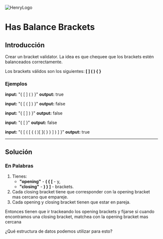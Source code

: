 ![HenryLogo](https://d31uz8lwfmyn8g.cloudfront.net/Assets/logo-henry-white-lg.png)

# Has Balance Brackets

## Introducción

Crear un bracket validator. La idea es que chequee que los brackets estén balanceados correctamente.

Los brackets válidos son los siguientes:  **[ ] ( ) { }**

### Ejemplos

**input:** "{ [ ] ( ) }"
**output:** true

**input:** "{ [ ( ] ) }"
**output:** false

**input:** "{ [ ] ) }"
**output:** false

**input:** "{ [ }"
**output:** false

**input:** "{ [ ( [ { ( )[ ]{ } } ] ) ] }"
**output:** true

---

## Solución

### En Palabras

1. Tienes:
    * **"opening"** - **( { [** - y,
    * **"closing"** - **) } ]** - brackets.
2. Cada closing bracket tiene que corresponder con la opening bracket mas cercano que empareje.
3. Cada opening y closing bracket tienen que estar en pareja.

Entonces tienen que ir trackeando los opening brackets y fijarse si cuando encontramos una closing bracket, matchea con la opening bracket mas cercana

¿Qué  estructura de datos podemos utilizar para esto?
